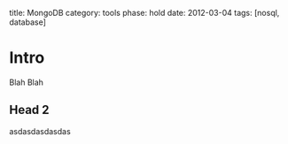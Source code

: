 title: MongoDB
category: tools
phase: hold
date: 2012-03-04
tags: [nosql, database]

# Intro

Blah Blah

## Head 2
asdasdasdasdas
